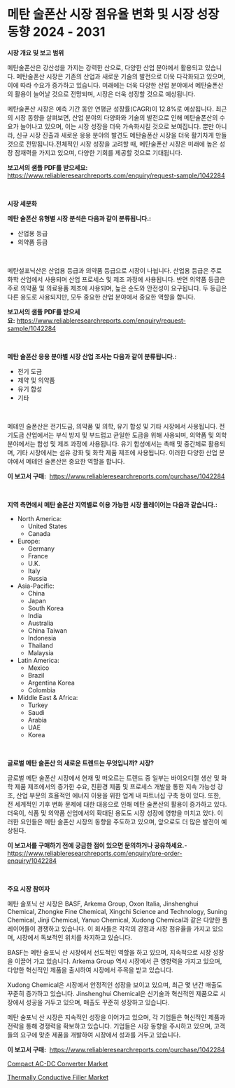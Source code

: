 <p><h1>메탄 술폰산 시장 점유율 변화 및 시장 성장 동향 2024 - 2031</h1></p><p><strong>시장 개요 및 보고 범위</strong></p>
<p><p>메탄술폰산은 강산성을 가지는 강력한 산으로, 다양한 산업 분야에서 활용되고 있습니다. 메탄술폰산 시장은 기존의 산업과 새로운 기술의 발전으로 더욱 다각화되고 있으며, 이에 따라 수요가 증가하고 있습니다. 미래에는 더욱 다양한 산업 분야에서 메탄술폰산의 활용이 늘어날 것으로 전망되며, 시장은 더욱 성장할 것으로 예상됩니다.</p><p>메탄술폰산 시장은 예측 기간 동안 연평균 성장률(CAGR)이 12.8%로 예상됩니다. 최근의 시장 동향을 살펴보면, 산업 분야의 다양화와 기술의 발전으로 인해 메탄술폰산의 수요가 늘어나고 있으며, 이는 시장 성장을 더욱 가속화시킬 것으로 보여집니다. 뿐만 아니라, 신규 시장 진출과 새로운 응용 분야의 발견도 메탄술폰산 시장을 더욱 활기차게 만들 것으로 전망됩니다.전체적인 시장 성장을 고려할 때, 메탄술폰산 시장은 미래에 높은 성장 잠재력을 가지고 있으며, 다양한 기회를 제공할 것으로 기대됩니다.</p></p>
<p><strong>보고서의 샘플 PDF를 받으세요:</strong> <a href="https://www.reliableresearchreports.com/enquiry/request-sample/1042284">https://www.reliableresearchreports.com/enquiry/request-sample/1042284</a></p>
<p>&nbsp;</p>
<p><strong>시장 세분화</strong></p>
<p><strong>메탄 술폰산 유형별 시장 분석은 다음과 같이 분류됩니다.:</strong></p>
<p><ul><li>산업용 등급</li><li>의약품 등급</li></ul></p>
<p>&nbsp;</p>
<p><p>메탄설포닉산은 산업용 등급과 의약품 등급으로 시장이 나뉩니다. 산업용 등급은 주로 화학 산업에서 사용되며 산업 프로세스 및 제조 과정에 사용됩니다. 반면 의약품 등급은 주로 의약품 및 의료용품 제조에 사용되며, 높은 순도와 안전성이 요구됩니다. 두 등급은 다른 용도로 사용되지만, 모두 중요한 산업 분야에서 중요한 역할을 합니다.</p></p>
<p><strong>보고서의 샘플 PDF를 받으세요:</strong>&nbsp;<a href="https://www.reliableresearchreports.com/enquiry/request-sample/1042284">https://www.reliableresearchreports.com/enquiry/request-sample/1042284</a></p>
<p>&nbsp;</p>
<p><strong> 메탄 술폰산 응용 분야별 시장 산업 조사는 다음과 같이 분류됩니다.:</strong></p>
<p><ul><li>전기 도금</li><li>제약 및 의약품</li><li>유기 합성</li><li>기타</li></ul></p>
<p>&nbsp;</p>
<p><p>메테인 술폰산은 전기도금, 의약품 및 의학, 유기 합성 및 기타 시장에서 사용됩니다. 전기도금 산업에서는 부식 방지 및 부드럽고 균일한 도금을 위해 사용되며, 의약품 및 의학 분야에서는 합성 및 제조 과정에 사용됩니다. 유기 합성에서는 촉매 및 중간체로 활용되며, 기타 시장에서는 섬유 강화 및 화학 제품 제조에 사용됩니다. 이러한 다양한 산업 분야에서 메테인 술폰산은 중요한 역할을 합니다.</p></p>
<p><strong>이 보고서 구매:</strong>&nbsp; <a href="https://www.reliableresearchreports.com/purchase/1042284">https://www.reliableresearchreports.com/purchase/1042284</a></p>
<p>&nbsp;</p>
<p><strong>지역 측면에서 메탄 술폰산 지역별로 이용 가능한 시장 플레이어는 다음과 같습니다.:</strong></p>
<p><ul>
    <li>
        North America:
        <ul>
            <li>United States</li>
            <li>Canada</li>
        </ul>
    </li>
    <li>
        Europe:
        <ul>
            <li>Germany</li>
            <li>France</li>
            <li>U.K.</li>
            <li>Italy</li>
            <li>Russia</li>
        </ul>
    </li>
    <li>
        Asia-Pacific:
        <ul>
            <li>China</li>
            <li>Japan</li>
            <li>South Korea</li>
            <li>India</li>
            <li>Australia</li>
            <li>China Taiwan</li>
            <li>Indonesia</li>
            <li>Thailand</li>
            <li>Malaysia</li>
        </ul>
    </li>
    <li>
        Latin America:
        <ul>
            <li>Mexico</li>
            <li>Brazil</li>
            <li>Argentina Korea</li>
            <li>Colombia</li>
        </ul>
    </li>
    <li>
        Middle East & Africa:
        <ul>
            <li>Turkey</li>
            <li>Saudi</li>
            <li>Arabia</li>
            <li>UAE</li>
            <li>Korea</li>
        </ul>
    </li>
    </ul></p>
<p>&nbsp;</p>
<p><strong>글로벌 메탄 술폰산 의 새로운 트렌드는 무엇입니까? 시장?</strong></p>
<p><p>글로벌 메탄 술폰산 시장에서 현재 및 떠오르는 트렌드 중 일부는 바이오디젤 생산 및 화학 제품 제조에서의 증가한 수요, 친환경 제품 및 프로세스 개발을 통한 지속 가능성 강조, 산업 부문의 효율적인 에너지 이용을 위한 업계 내 파트너십 구축 등이 있다. 또한, 전 세계적인 기후 변화 문제에 대한 대응으로 인해 메탄 술폰산의 활용이 증가하고 있다. 더욱이, 식품 및 의약품 산업에서의 확대된 용도도 시장 성장에 영향을 미치고 있다. 이러한 요인들은 메탄 술폰산 시장의 동향을 주도하고 있으며, 앞으로도 더 많은 발전이 예상된다.</p></p>
<p><strong>이 보고서를 구매하기 전에 궁금한 점이 있으면 문의하거나 공유하세요.</strong>- <a href="https://www.reliableresearchreports.com/enquiry/pre-order-enquiry/1042284">https://www.reliableresearchreports.com/enquiry/pre-order-enquiry/1042284</a></p>
<p>&nbsp;</p>
<p><strong>주요 시장 참여자</strong></p>
<p><p>메탄 술포닉 산 시장은 BASF, Arkema Group, Oxon Italia, Jinshenghui Chemical, Zhongke Fine Chemical, Xingchi Science and Technology, Suning Chemical, Jinji Chemical, Yanuo Chemical, Xudong Chemical과 같은 다양한 플레이어들이 경쟁하고 있습니다. 이 회사들은 각각의 강점과 시장 점유율을 가지고 있으며, 시장에서 독보적인 위치를 차지하고 있습니다.</p><p>BASF는 메탄 술포닉 산 시장에서 선도적인 역할을 하고 있으며, 지속적으로 시장 성장을 이끌어 가고 있습니다. Arkema Group 역시 시장에서 큰 영향력을 가지고 있으며, 다양한 혁신적인 제품을 출시하여 시장에서 주목을 받고 있습니다.</p><p>Xudong Chemical은 시장에서 안정적인 성장을 보이고 있으며, 최근 몇 년간 매출도 꾸준히 증가하고 있습니다. Jinshenghui Chemical은 신기술과 혁신적인 제품으로 시장에서 성공을 거두고 있으며, 매출도 꾸준히 성장하고 있습니다.</p><p>메탄 술포닉 산 시장은 지속적인 성장을 이어가고 있으며, 각 기업들은 혁신적인 제품과 전략을 통해 경쟁력을 확보하고 있습니다. 기업들은 시장 동향을 주시하고 있으며, 고객들의 요구에 맞춘 제품을 개발하여 시장에서 성과를 거두고 있습니다.</p></p>
<p><strong>이 보고서 구매:</strong>&nbsp;&nbsp;<a href="https://www.reliableresearchreports.com/purchase/1042284">https://www.reliableresearchreports.com/purchase/1042284</a></p>
<p><p><a href="https://military-diascia-e68.notion.site/Compact-AC-DC-Converter-Market-Dynamics-2024-2031-Also-about-Its-Market-Trends-Projections-and-Op-6c1788fe91944dd9b589112ef92bbc2f">Compact AC-DC Converter Market</a></p><p><a href="https://github.com/edytherolanlouisejk1miz0wig/Market-Research-Report-List-1/blob/main/thermally-conductive-filler-market.md">Thermally Conductive Filler Market</a></p></p>
